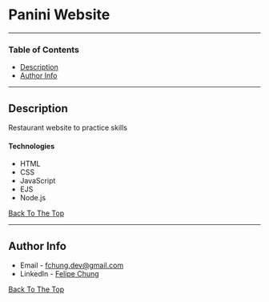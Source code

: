 # Panini Website

---

### Table of Contents

- [Description](#description)
- [Author Info](#author-info)

---

## Description

Restaurant website to practice skills

#### Technologies

- HTML
- CSS
- JavaScript
- EJS
- Node.js

[Back To The Top](#panini-website)

---

## Author Info

- Email - [fchung.dev@gmail.com](fchung.dev@gmail.com)
- LinkedIn - [Felipe Chung](https://www.linkedin.com/in/felipe-chung-806635138/)

[Back To The Top](#panini-website-website)
